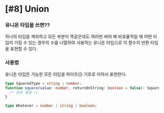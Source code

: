 # [#8] Union

### 유니온 타입을 쓰면??

하나의 타입을 제외하고 모든 부분이 똑같은데도 여러번 써야 해 비효율적일 때
어떤 타입이 가질 수 있는 경우의 수를 나열하여 사용하는 유니온 타입으로 이 함수의 반환 타입을 표현할 수 있다.

### 사용법

유니온 타입은 가능한 모든 타입을 파이프(|) 기호로 이어서 표현한다.

```ts
type SquaredType = string | number;
function square(value: number, returnOnString: boolean = false): SquaredType {
  /* 본문 동일 */
}
```

```ts
type Whatever = number | string | boolean;
```
